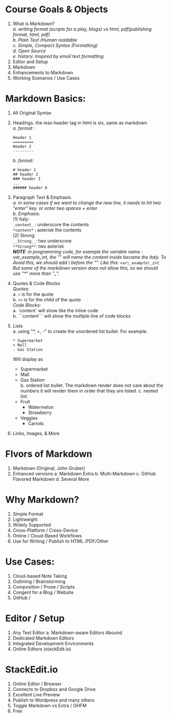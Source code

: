 # Course Goals & Objects
1. What is Markdown?  
  *a. writing format (scripts for a play, blogs) vs html, pdf(publishing format, html, pdf)  
  b. Plain Text /Human readable  
  c. Simple, Compact Syntax (Formatting)  
  d. Open Source  
  e. history: Inspired by email text formatting*  
2. Editor and Setup  
3. Markdown  
4. Enhancements to Markdown  
5. Working Scenarios / Use Cases

# Markdown Basics:
1. All Original Syntax
2. Headings. the max header tag in html is six, same as markdown  
  *a. format :*
    ```
    Header 1
    =========
    Header 2
    ---------
    ```  
   *b. format:*
    ```
    # header 1
    ## header 2
    ### header 3
    ...
    ###### header 6
    ```
3. Paragraph Text & Emphasis.  
	*a. in some cases if we want to change the new line, it needs to hit two "enter" key. or enter two spaces + enter*  
	*b. Emphasis:*  
		(1) Italy:  
		`_content_` : underscore the contents  
		`*content*` : asterisk the contents  
		(2) Strong:  
		`__Strong__`: two underscore  
		`**Strong**`: two asterisk  
*__NOTE__: in programming code, for example the variable name : var_example_int, the "_" will name the content inside became the Italy. To Avoid this, we should add \ before the "_".  Like this: `var\_example\_int`. But some of the markdown version does not allow this, so we should use "\*" more than "_".*

4. Quotes & Code Blocks  
	*Quotes:*  
		a. `>` is for the quote  
		b. `>>` is for the child of the quote  
	*Code Blocks:*  
		a. \`content\` will show like the inline code  
		b. \`\`\`content\`\`\` will show the multiple line of code blocks

5. Lists  
    a. using "*, +, -" to create the unordered list bullet. For example:
      ```
      * Supermarket
      + Mall
      - Gas Station
      ```
      Will display as
      * Supermarket
      + Mall
      - Gas Station  
    b. ordered list bullet. The markdown render does not care about the numbers it will render them in order that they are listed.
    c. nested list:  
      * Fruit    
        * Watermelon
        * Strawberry
      * Veggies    
        * Carrots

6. Links, Images, & More




# Flvors of Markdown
  1. Markdown (Original, John Gruber)
  2. Enhanced versions
    a. Markdown Extra
    b. Multi-Markdown
    c. GitHub Flavored Markdown
    d. Several More

# Why Markdown?
  1. Simple Format
  2. Lightweight
  3. Widely Supported
  4. Cross-Platform / Cross-Device
  5. Online / Cloud-Based Workflows
  6. Use for Writing / Publish to HTML /PDF/Other

# Use Cases:
  1. Cloud-based Note Taking
  2. Outlining / Brainstorming
  3. Composition / Prose / Scripts
  4. Congent for a Blog / Website
  5. GitHub /

# Editor / Setup
  1. Any Text Editor
    a. Markdown-aware Editors Abound
  2. Dedicated Markdown Editors
  3. Integrated Development Environments
  4. Online Editors (stackEdit.io)

# StackEdit.io
  1. Online Editor / Browser
  2. Connects to Dropbox and Google Drive
  3. Excellent Live Preview
  4. Publish to Wordpress and many others
  5. Toggle Markdown vs Extra / GHFM
  6. Free
